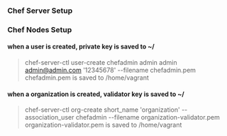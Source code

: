### Chef Server Setup
### Chef Nodes Setup


#### when a user is created, private key is saved to ~/<private key>
> chef-server-ctl user-create chefadmin admin admin admin@admin.com '12345678' --filename chefadmin.pem
> chefadmin.pem is saved to /home/vagrant
#### when a organization is created, validator key is saved to ~/<validator key>
> chef-server-ctl org-create short_name 'organization' --association_user chefadmin --filename organization-validator.pem
> organization-validator.pem is saved to /home/vagrant
